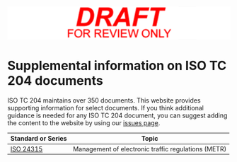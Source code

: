 <!-- standards.md -->

![Draft for review only](assets/img/draft_for_review.svg)

# Supplemental information on ISO TC 204 documents

ISO TC 204 maintains over 350 documents. This website provides supporting information for select documents. If you think additional guidance is needed for any ISO TC 204 document, you can suggest adding the content to the website by using our [issues page](https://github.com/ISO-TC204/ISO-TC204.github.io/issues).

|Standard or Series                                 |Topic                                                                            |
|---------------------------------------------------|---------------------------------------------------------------------------------|
|[ISO 24315](https://iso-tc204.github.io/iso24315/)  |Management of electronic traffic regulations (METR)                              |
